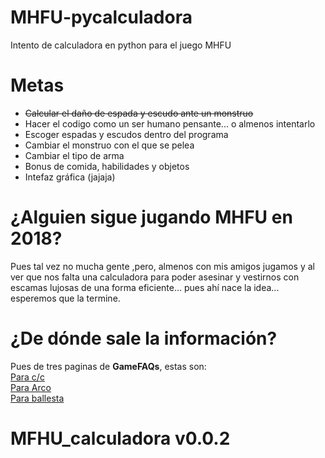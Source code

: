 # MHFU-pycalculadora
Intento de calculadora en python para el juego MHFU


# Metas
- ~~Calcular el daño de espada y escudo ante un monstruo~~
- Hacer el codigo como un ser humano pensante... o almenos intentarlo
- Escoger espadas y escudos dentro del programa
- Cambiar el monstruo con el que se pelea
- Cambiar el tipo de arma
- Bonus de comida, habilidades y objetos
- Intefaz gráfica (jajaja)


# ¿Alguien sigue jugando MHFU en 2018?
Pues tal vez no mucha gente ,pero, almenos con mis amigos jugamos y al ver que nos falta una calculadora para poder asesinar
 y vestirnos con escamas lujosas de una forma eficiente... pues ahí nace la idea... esperemos que la termine.

# ¿De dónde sale la información?
Pues de tres paginas de **GameFAQs**, estas son:\
[Para c/c](https://gamefaqs.gamespot.com/psp/943356-monster-hunter-freedom-unite/faqs/53339)\
[Para Arco](https://gamefaqs.gamespot.com/psp/943356-monster-hunter-freedom-unite/faqs/57883)\
[Para ballesta](https://gamefaqs.gamespot.com/psp/943356-monster-hunter-freedom-unite/faqs/57865)

# MFHU_calculadora v0.0.2
